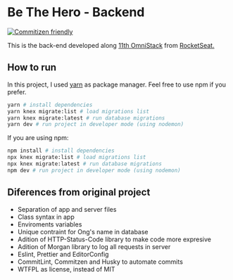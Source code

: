 # Be The Hero - Backend

[![Commitizen friendly](https://img.shields.io/badge/commitizen-friendly-brightgreen.svg)](http://commitizen.github.io/cz-cli/)

This is the back-end developed along [11th OmniStack](https://github.com/Rocketseat/semana-omnistack-faq) from [RocketSeat.](https://rocketseat.com.br/)

## How to run

In this project, I used [yarn](https://yarnpkg.com/) as package manager. Feel free to use npm if you prefer.

```bash
yarn # install dependencies
yarn knex migrate:list # load migrations list
yarn knex migrate:latest # run database migrations
yarn dev # run project in developer mode (using nodemon)
```

If you are using npm:

```bash
npm install # install dependencies
npx knex migrate:list # load migrations list
npx knex migrate:latest # run database migrations
npm dev # run project in developer mode (using nodemon)
```

## Diferences from original project

- Separation of app and server files
- Class syntax in app
- Enviroments variables
- Unique contraint for Ong's name in database
- Adition of HTTP-Status-Code library to make code more expresive
- Adition of Morgan library to log all requests in server
- Eslint, Prettier and EditorConfig
- CommitLint, Commitzen and Husky to automate commits
- WTFPL as license, instead of MIT

